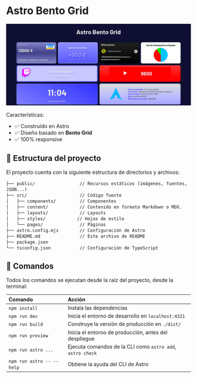 # Astro Bento Grid

![Portada](portada.webp)

Características:

- ✅ Construído en Astro
- ✅ Diseño basado en **Bento Grid**
- ✅ 100% responsive

## 🚀 Estructura del proyecto

El proyecto cuenta con la siguiente estructura de directorios y archivos:
```text
├── public/                 // Recursos estáticos (imágenes, fuentes, JSON...)
├── src/                    // Código fuente
│   ├── components/         // Componentes
│   ├── content/            // Contenido en formato Markdown o MDX.
│   ├── layouts/            // Layouts
│   ├── styles/            // Hojas de estilo
│   └── pages/              // Páginas
├── astro.config.mjs        // Configuración de Astro
├── README.md               // Este archivo de README
├── package.json
└── tsconfig.json           // Configuración de TypeScript
```
## 🧞 Comandos

Todos los comandos se ejecutan desde la raíz del proyecto, desde la terminal:

| Comando                   | Acción                                           |
| :------------------------ | :----------------------------------------------- |
| `npm install`             | Instala las dependencias                            |
| `npm run dev`             | Inicia el entorno de desarrollo en `localhost:4321`      |
| `npm run build`           | Construye la versión de producción en `./dist/`          |
| `npm run preview`         | Inicia el entorno de producción, antes del despliegue     |
| `npm run astro ...`       | Ejecuta comandos de la CLI como `astro add`, `astro check` |
| `npm run astro -- --help` | Obtiene la ayuda del CLI de Astro                     |
